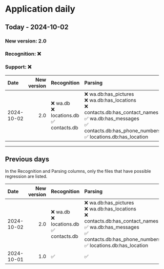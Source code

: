 # Application daily
## Today - 2024-10-02

### New version: 2.0
### Recognition: ❌
### Support: ❌

| Date       |   New version | Recognition                                       | Parsing                                                                                                                                                                              | Run status   |
|:-----------|--------------:|:--------------------------------------------------|:-------------------------------------------------------------------------------------------------------------------------------------------------------------------------------------|:-------------|
| 2024-10-02 |           2.0 | ❌ wa.db<br/>❌ locations.db<br/>✅ contacts.db<br/> | ❌ wa.db:has_pictures<br/>❌ wa.db:has_locations<br/>❌ contacts.db:has_contact_names<br/>✅ wa.db:has_messages<br/>✅ contacts.db:has_phone_numbers<br/>✅ locations.db:has_location<br/> | -            |

__________

## Previous days

In the Recognition and Parsing columns, only the files that have possible regression are listed.

| Date       |   New version | Recognition                                       | Parsing                                                                                                                                                                              | Run status   |
|:-----------|--------------:|:--------------------------------------------------|:-------------------------------------------------------------------------------------------------------------------------------------------------------------------------------------|:-------------|
| 2024-10-02 |           2.0 | ❌ wa.db<br/>❌ locations.db<br/>✅ contacts.db<br/> | ❌ wa.db:has_pictures<br/>❌ wa.db:has_locations<br/>❌ contacts.db:has_contact_names<br/>✅ wa.db:has_messages<br/>✅ contacts.db:has_phone_numbers<br/>✅ locations.db:has_location<br/> | -            |
| 2024-10-01 |           1.0 | ✅                                                 | ✅                                                                                                                                                                                    | -            |
